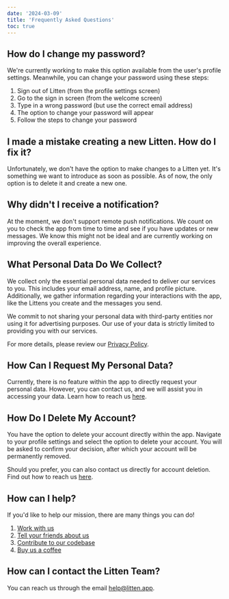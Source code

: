 ```yaml
---
date: '2024-03-09'
title: 'Frequently Asked Questions'
toc: true
---
```


## How do I change my password?

We're currently working to make this option available from the user's profile
settings. Meanwhile, you can change your password using these steps:

1. Sign out of Litten (from the profile settings screen)
1. Go to the sign in screen (from the welcome screen)
1. Type in a wrong password (but use the correct email address)
1. The option to change your password will appear
1. Follow the steps to change your password

## I made a mistake creating a new Litten. How do I fix it?

Unfortunately, we don't have the option to make changes to a Litten yet. It's
something we want to introduce as soon as possible. As of now, the only
option is to delete it and create a new one.

## Why didn't I receive a notification?

At the moment, we don't support remote push notifications. We count on you to
check the app from time to time and see if you have updates or new messages.
We know this might not be ideal and are currently working on improving the
overall experience.

## What Personal Data Do We Collect?

We collect only the essential personal data needed to deliver our services to
you. This includes your email address, name, and profile picture. Additionally,
we gather information regarding your interactions with the app, like the Littens
you create and the messages you send.

We commit to not sharing your personal data with third-party entities nor using
it for advertising purposes. Our use of your data is strictly limited to
providing you with our services.

For more details, please review our [Privacy Policy][privacy].

## How Can I Request My Personal Data?

Currently, there is no feature within the app to directly request your personal
data. However, you can contact us, and we will assist you in accessing your
data. Learn how to reach us [here](#how-can-i-contact-the-litten-team).

## How Do I Delete My Account?

You have the option to delete your account directly within the app. Navigate to
your profile settings and select the option to delete your account. You will be
asked to confirm your decision, after which your account will be permanently
removed.

Should you prefer, you can also contact us directly for account deletion. Find
out how to reach us [here](#how-can-i-contact-the-litten-team).

## How can I help?

If you'd like to help our mission, there are many things you can do!

1. [Work with us][work]
1. [Tell your friends about us][share]
1. [Contribute to our codebase][code]
1. [Buy us a coffee][coffee]

## How can I contact the Litten Team?

You can reach us through the email [help@litten.app][helpmail].

<!-- References -->

[code]: https://github.com/joaocarmo/litten-app
[coffee]: https://ko-fi.com/littenapp
[helpmail]: mailto:help@litten.app
[share]: #share
[privacy]: /privacy-policy
[work]: /join-us

